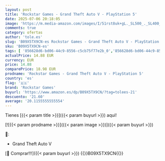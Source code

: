 ```yaml
---
layout: post
title: 'Rockstar Games - Grand Theft Auto V - PlayStation 5'
date: 2025-07-06 20:18:05
image: 'https://m.media-amazon.com/images/I/51rst8uk+gL._SL500_._SL400_.jpg'
comments: true
category: ofertas
author: 'tole.es'
slug: 'B09X5TX9CN-es Rockstar Games - Grand Theft Auto V - PlayStation 5'
sku: 'B09X5TX9CN-es'
tags: [ '856628d6-bd06-44c9-8556-c5cb75f77e2b_0','856628d6-bd06-44c9-8556-c5cb75f77e2b_2201','856628d6-bd06-44c9-8556-c5cb75f77e2b_3601','856628d6-bd06-44c9-8556-c5cb75f77e2b_5701','Arborist Merchandising Root','CML-Gaming','Gaming Software','Hardware y juegos para PlayStation 5','Juegos para PlayStation 5','Preventa de Videojuegos','Self Service','Special Features Stores','Videojuegos','Videojuegos más esperados','playstation','rockstar games','🇪🇸', ]
actualPrice: 14.88 EUR
currency: EUR
price: 14.88
comparePrice: 18.98 EUR
prodname: 'Rockstar Games - Grand Theft Auto V - PlayStation 5'
country: 'es'
flag: '🇪🇸'
brand: 'Rockstar Games'
buyurl: 'https://www.amazon.es/dp/B09X5TX9CN/?tag=tolees-21'
descuento: '21.60'
average: '20.1155555555554'
---
```


Tienes [{{< param title >}}]({{< param buyurl >}}) aqui!

[![{{< param prodname >}}]({{< param image >}})]({{< param buyurl >}})

🔎:

- Grand Theft Auto V

[🛒 Comprar!!!]({{< param buyurl >}})
{{<world>}}B09X5TX9CN{{</world>}}
